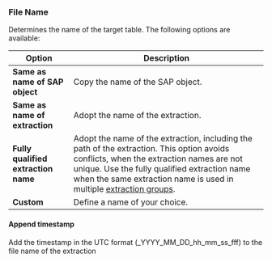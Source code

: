 
### File Name

Determines the name of the target table. The following options are available:

| Option | Description |
|---------|-----------|
| **Same as name of SAP object** | Copy the name of the SAP object. |
| **Same as name of extraction** | Adopt the name of the extraction. |
| **Fully qualified extraction name** | Adopt the name of the extraction, including the path of the extraction. This option avoids conflicts, when the extraction names are not unique. Use the fully qualified extraction name when the same extraction name is used in multiple [extraction groups](../organize-extractions.md).|
| **Custom** | Define a name of your choice.  |

#### Append timestamp
Add the timestamp in the UTC format (_YYYY_MM_DD_hh_mm_ss_fff) to the file name of the extraction
